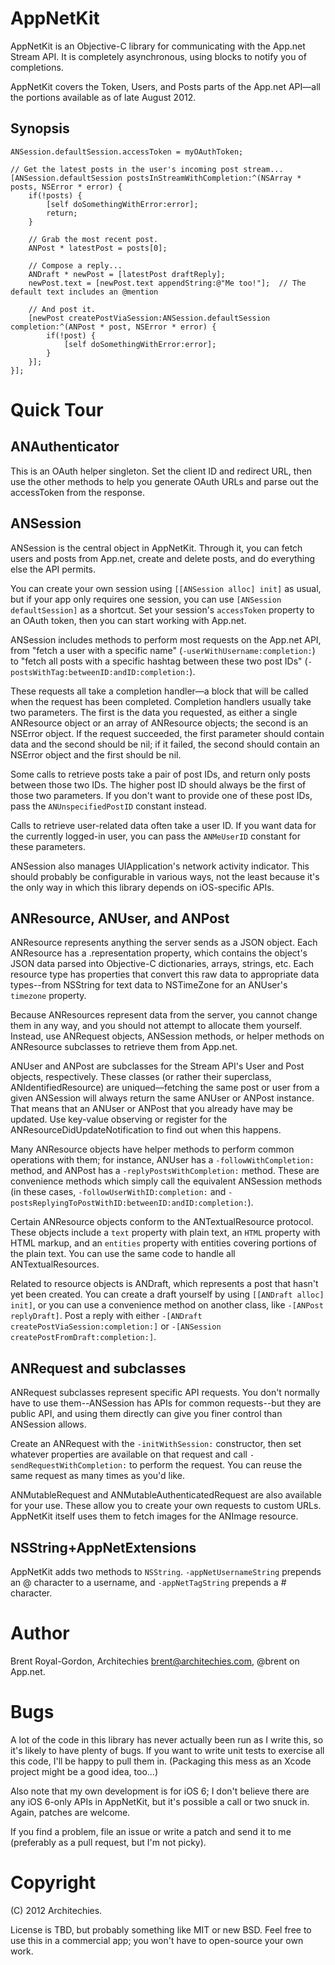 AppNetKit
=========

AppNetKit is an Objective-C library for communicating with the App.net Stream API. It is completely asynchronous, using blocks to notify you of completions.

AppNetKit covers the Token, Users, and Posts parts of the App.net API—all the portions available as of late August 2012.

Synopsis
------

    ANSession.defaultSession.accessToken = myOAuthToken;
    
    // Get the latest posts in the user's incoming post stream...
    [ANSession.defaultSession postsInStreamWithCompletion:^(NSArray * posts, NSError * error) {
        if(!posts) {
            [self doSomethingWithError:error];
            return;
        }
        
        // Grab the most recent post.
        ANPost * latestPost = posts[0];
        
        // Compose a reply...
        ANDraft * newPost = [latestPost draftReply];
        newPost.text = [newPost.text appendString:@"Me too!"];  // The default text includes an @mention
        
        // And post it.
        [newPost createPostViaSession:ANSession.defaultSession completion:^(ANPost * post, NSError * error) {
            if(!post) {
                [self doSomethingWithError:error];
            }
        }];
    }];


Quick Tour
=========

ANAuthenticator
-------------

This is an OAuth helper singleton. Set the client ID and redirect URL, then use the other methods to help you generate OAuth URLs and parse out the accessToken from the response.

ANSession
--------

ANSession is the central object in AppNetKit. Through it, you can fetch users and posts from App.net, create and delete posts, and do everything else the API permits.

You can create your own session using `[[ANSession alloc] init]` as usual, but if your app only requires one session, you can use `[ANSession defaultSession]` as a shortcut. Set your session's `accessToken` property to an OAuth token, then you can start working with App.net.

ANSession includes methods to perform most requests on the App.net API, from "fetch a user with a specific name" (`-userWithUsername:completion:`) to "fetch all posts with a specific hashtag between these two post IDs" (`-postsWithTag:betweenID:andID:completion:`).

These requests all take a completion handler—a block that will be called when the request has been completed. Completion handlers usually take two parameters. The first is the data you requested, as either a single ANResource object or an array of ANResource objects; the second is an NSError object. If the request succeeded, the first parameter should contain data and the second should be nil; if it failed, the second should contain an NSError object and the first should be nil.

Some calls to retrieve posts take a pair of post IDs, and return only posts between those two IDs. The higher post ID should always be the first of those two parameters. If you don't want to provide one of these post IDs, pass the `ANUnspecifiedPostID` constant instead.

Calls to retrieve user-related data often take a user ID. If you want data for the currently logged-in user, you can pass the `ANMeUserID` constant for these parameters.

ANSession also manages UIApplication's network activity indicator. This should probably be configurable in various ways, not the least because it's the only way in which this library depends on iOS-specific APIs.

ANResource, ANUser, and ANPost
----------------------------

ANResource represents anything the server sends as a JSON object. Each ANResource has a .representation property, which contains the object's JSON data parsed into Objective-C dictionaries, arrays, strings, etc. Each resource type has properties that convert this raw data to appropriate data types--from NSString for text data to NSTimeZone for an ANUser's `timezone` property.

Because ANResources represent data from the server, you cannot change them in any way, and you should not attempt to allocate them yourself. Instead, use ANRequest objects, ANSession methods, or helper methods on ANResource subclasses to retrieve them from App.net.

ANUser and ANPost are subclasses for the Stream API's User and Post objects, respectively. These classes (or rather their superclass, ANIdentifiedResource) are uniqued—fetching the same post or user from a given ANSession will always return the same ANUser or ANPost instance. That means that an ANUser or ANPost that you already have may be updated. Use key-value observing or register for the ANResourceDidUpdateNotification to find out when this happens.

Many ANResource objects have helper methods to perform common operations with them; for instance, ANUser has a `-followWithCompletion:` method, and ANPost has a `-replyPostsWithCompletion:` method. These are convenience methods which simply call the equivalent ANSession methods (in these cases, `-followUserWithID:completion:` and `-postsReplyingToPostWithID:betweenID:andID:completion:`).

Certain ANResource objects conform to the ANTextualResource protocol. These objects include a `text` property with plain text, an `HTML` property with HTML markup, and an `entities` property with entities covering portions of the plain text. You can use the same code to handle all ANTextualResources.

Related to resource objects is ANDraft, which represents a post that hasn't yet been created. You can create a draft yourself by using `[[ANDraft alloc] init]`, or you can use a convenience method on another class, like `-[ANPost replyDraft]`. Post a reply with either `-[ANDraft createPostViaSession:completion:]` or `-[ANSession createPostFromDraft:completion:]`.

ANRequest and subclasses
---------------------

ANRequest subclasses represent specific API requests. You don't normally have to use them--ANSession has APIs for common requests--but they are public API, and using them directly can give you finer control than ANSession allows.

Create an ANRequest with the `-initWithSession:` constructor, then set whatever properties are available on that request and call `-sendRequestWithCompletion:` to perform the request. You can reuse the same request as many times as you'd like.

ANMutableRequest and ANMutableAuthenticatedRequest are also available for your use. These allow you to create your own requests to custom URLs. AppNetKit itself uses them to fetch images for the ANImage resource.

NSString+AppNetExtensions
----------------------

AppNetKit adds two methods to `NSString`. `-appNetUsernameString` prepends an @ character to a username, and `-appNetTagString` prepends a # character.

Author
======

Brent Royal-Gordon, Architechies <brent@architechies.com>, @brent on App.net.

Bugs
====

A lot of the code in this library has never actually been run as I write this, so it's likely to have plenty of bugs. If you want to write unit tests to exercise all this code, I'll be happy to pull them in. (Packaging this mess as an Xcode project might be a good idea, too...)

Also note that my own development is for iOS 6; I don't believe there are any iOS 6-only APIs in AppNetKit, but it's possible a call or two snuck in. Again, patches are welcome.

If you find a problem, file an issue or write a patch and send it to me (preferably as a pull request, but I'm not picky).

Copyright
========

(C) 2012 Architechies.

License is TBD, but probably something like MIT or new BSD. Feel free to use this in a commercial app; you won't have to open-source your own work.
